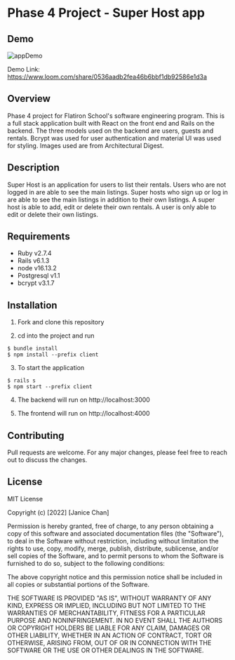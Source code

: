 # Phase 4 Project - Super Host app

## Demo
![appDemo](client/demo/superhost.gif)


Demo Link: https://www.loom.com/share/0536aadb2fea46b6bbf1db92586e1d3a


## Overview
Phase 4 project for Flatiron School's software engineering program. This is a full stack application built with React on the front end and Rails on the backend. The three models used on the backend are users, guests and rentals. Bcrypt was used for user authentication and material UI was used for styling. Images used are from Architectural Digest.                                                                                                                               

## Description
Super Host is an application for users to list their rentals. Users who are not logged in are able to see the main listings. Super hosts who sign up or log in are able to see the main listings in addition to their own listings. A super host is able to add, edit or delete their own rentals. A user is only able to edit or delete their own listings. 


## Requirements
- Ruby v2.7.4
- Rails v6.1.3
- node v16.13.2
- Postgresql v1.1
- bcrypt v3.1.7


## Installation
1. Fork and clone this repository

2. cd into the project and run 

```console 
$ bundle install
$ npm install --prefix client
```

3. To start the application

```console 
$ rails s
$ npm start --prefix client
```

4. The backend will run on http://localhost:3000

5. The frontend will run on http://localhost:4000


## Contributing
Pull requests are welcome. For any major changes, please feel free to reach out to discuss the changes. 


## License
MIT License

Copyright (c) [2022] [Janice Chan]

Permission is hereby granted, free of charge, to any person obtaining a copy
of this software and associated documentation files (the "Software"), to deal
in the Software without restriction, including without limitation the rights
to use, copy, modify, merge, publish, distribute, sublicense, and/or sell
copies of the Software, and to permit persons to whom the Software is
furnished to do so, subject to the following conditions:

The above copyright notice and this permission notice shall be included in all
copies or substantial portions of the Software.

THE SOFTWARE IS PROVIDED "AS IS", WITHOUT WARRANTY OF ANY KIND, EXPRESS OR
IMPLIED, INCLUDING BUT NOT LIMITED TO THE WARRANTIES OF MERCHANTABILITY,
FITNESS FOR A PARTICULAR PURPOSE AND NONINFRINGEMENT. IN NO EVENT SHALL THE
AUTHORS OR COPYRIGHT HOLDERS BE LIABLE FOR ANY CLAIM, DAMAGES OR OTHER
LIABILITY, WHETHER IN AN ACTION OF CONTRACT, TORT OR OTHERWISE, ARISING FROM,
OUT OF OR IN CONNECTION WITH THE SOFTWARE OR THE USE OR OTHER DEALINGS IN THE
SOFTWARE.